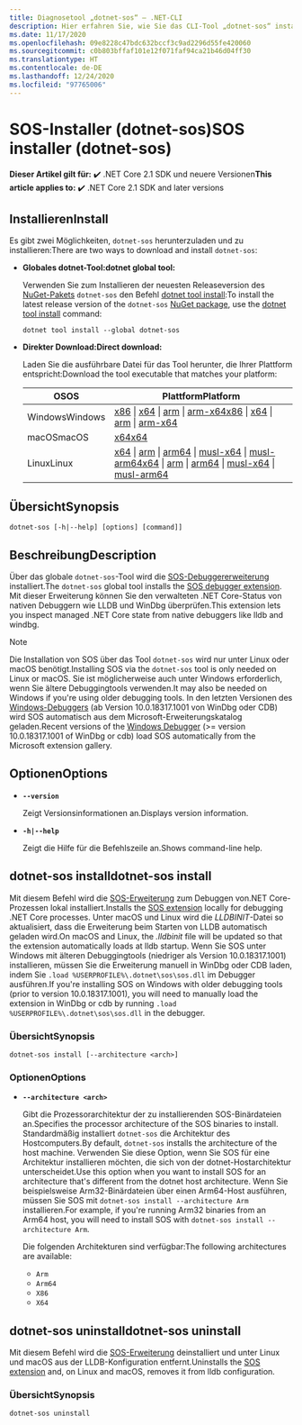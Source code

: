 ```yaml
---
title: Diagnosetool „dotnet-sos“ – .NET-CLI
description: Hier erfahren Sie, wie Sie das CLI-Tool „dotnet-sos“ installieren und zum Verwalten der SOS-Debuggererweiterung verwenden, die unter Windows und Linux mit nativen Debuggern verwendet wird.
ms.date: 11/17/2020
ms.openlocfilehash: 09e8228c47bdc632bccf3c9ad2296d55fe420060
ms.sourcegitcommit: c0b803bffaf101e12f071faf94ca21b46d04ff30
ms.translationtype: HT
ms.contentlocale: de-DE
ms.lasthandoff: 12/24/2020
ms.locfileid: "97765006"
---
```

# <a name="sos-installer-dotnet-sos"></a><span data-ttu-id="02259-103">SOS-Installer (dotnet-sos)</span><span class="sxs-lookup"><span data-stu-id="02259-103">SOS installer (dotnet-sos)</span></span>

<span data-ttu-id="02259-104">**Dieser Artikel gilt für:** ✔️ .NET Core 2.1 SDK und neuere Versionen</span><span class="sxs-lookup"><span data-stu-id="02259-104">**This article applies to:** ✔️ .NET Core 2.1 SDK and later versions</span></span>

## <a name="install"></a><span data-ttu-id="02259-105">Installieren</span><span class="sxs-lookup"><span data-stu-id="02259-105">Install</span></span>

<span data-ttu-id="02259-106">Es gibt zwei Möglichkeiten, `dotnet-sos` herunterzuladen und zu installieren:</span><span class="sxs-lookup"><span data-stu-id="02259-106">There are two ways to download and install `dotnet-sos`:</span></span>

- <span data-ttu-id="02259-107">**Globales dotnet-Tool:**</span><span class="sxs-lookup"><span data-stu-id="02259-107">**dotnet global tool:**</span></span>

  <span data-ttu-id="02259-108">Verwenden Sie zum Installieren der neuesten Releaseversion des [NuGet-Pakets](https://www.nuget.org/packages/dotnet-sos) `dotnet-sos` den Befehl [dotnet tool install](../tools/dotnet-tool-install.md):</span><span class="sxs-lookup"><span data-stu-id="02259-108">To install the latest release version of the `dotnet-sos` [NuGet package](https://www.nuget.org/packages/dotnet-sos), use the [dotnet tool install](../tools/dotnet-tool-install.md) command:</span></span>

  ```dotnetcli
  dotnet tool install --global dotnet-sos
  ```

- <span data-ttu-id="02259-109">**Direkter Download:**</span><span class="sxs-lookup"><span data-stu-id="02259-109">**Direct download:**</span></span>

  <span data-ttu-id="02259-110">Laden Sie die ausführbare Datei für das Tool herunter, die Ihrer Plattform entspricht:</span><span class="sxs-lookup"><span data-stu-id="02259-110">Download the tool executable that matches your platform:</span></span>

  | <span data-ttu-id="02259-111">OS</span><span class="sxs-lookup"><span data-stu-id="02259-111">OS</span></span>  | <span data-ttu-id="02259-112">Plattform</span><span class="sxs-lookup"><span data-stu-id="02259-112">Platform</span></span> |
  | --- | -------- |
  | <span data-ttu-id="02259-113">Windows</span><span class="sxs-lookup"><span data-stu-id="02259-113">Windows</span></span> | <span data-ttu-id="02259-114">[x86](https://aka.ms/dotnet-sos/win-x86) \| [x64](https://aka.ms/dotnet-sos/win-x64) \| [arm](https://aka.ms/dotnet-sos/win-arm) \| [arm-x64](https://aka.ms/dotnet-sos/win-arm64)</span><span class="sxs-lookup"><span data-stu-id="02259-114">[x86](https://aka.ms/dotnet-sos/win-x86) \| [x64](https://aka.ms/dotnet-sos/win-x64) \| [arm](https://aka.ms/dotnet-sos/win-arm) \| [arm-x64](https://aka.ms/dotnet-sos/win-arm64)</span></span> |
  | <span data-ttu-id="02259-115">macOS</span><span class="sxs-lookup"><span data-stu-id="02259-115">macOS</span></span>   | [<span data-ttu-id="02259-116">x64</span><span class="sxs-lookup"><span data-stu-id="02259-116">x64</span></span>](https://aka.ms/dotnet-sos/osx-x64) |
  | <span data-ttu-id="02259-117">Linux</span><span class="sxs-lookup"><span data-stu-id="02259-117">Linux</span></span>   | <span data-ttu-id="02259-118">[x64](https://aka.ms/dotnet-sos/linux-x64) \| [arm](https://aka.ms/dotnet-sos/linux-arm) \| [arm64](https://aka.ms/dotnet-sos/linux-arm64) \| [musl-x64](https://aka.ms/dotnet-sos/linux-musl-x64) \| [musl-arm64](https://aka.ms/dotnet-sos/linux-musl-arm64)</span><span class="sxs-lookup"><span data-stu-id="02259-118">[x64](https://aka.ms/dotnet-sos/linux-x64) \| [arm](https://aka.ms/dotnet-sos/linux-arm) \| [arm64](https://aka.ms/dotnet-sos/linux-arm64) \| [musl-x64](https://aka.ms/dotnet-sos/linux-musl-x64) \| [musl-arm64](https://aka.ms/dotnet-sos/linux-musl-arm64)</span></span> |

## <a name="synopsis"></a><span data-ttu-id="02259-119">Übersicht</span><span class="sxs-lookup"><span data-stu-id="02259-119">Synopsis</span></span>

```console
dotnet-sos [-h|--help] [options] [command]]
```

## <a name="description"></a><span data-ttu-id="02259-120">Beschreibung</span><span class="sxs-lookup"><span data-stu-id="02259-120">Description</span></span>

<span data-ttu-id="02259-121">Über das globale `dotnet-sos`-Tool wird die [SOS-Debuggererweiterung](sos-debugging-extension.md) installiert.</span><span class="sxs-lookup"><span data-stu-id="02259-121">The `dotnet-sos` global tool installs the [SOS debugger extension](sos-debugging-extension.md).</span></span> <span data-ttu-id="02259-122">Mit dieser Erweiterung können Sie den verwalteten .NET Core-Status von nativen Debuggern wie LLDB und WinDbg überprüfen.</span><span class="sxs-lookup"><span data-stu-id="02259-122">This extension lets you inspect managed .NET Core state from native debuggers like lldb and windbg.</span></span>

> [!NOTE]
> <span data-ttu-id="02259-123">Die Installation von SOS über das Tool `dotnet-sos` wird nur unter Linux oder macOS benötigt.</span><span class="sxs-lookup"><span data-stu-id="02259-123">Installing SOS via the `dotnet-sos` tool is only needed on Linux or macOS.</span></span>  <span data-ttu-id="02259-124">Sie ist möglicherweise auch unter Windows erforderlich, wenn Sie ältere Debuggingtools verwenden.</span><span class="sxs-lookup"><span data-stu-id="02259-124">It may also be needed on Windows if you're using older debugging tools.</span></span> <span data-ttu-id="02259-125">In den letzten Versionen des [Windows-Debuggers](/windows-hardware/drivers/debugger/debugger-download-tools) (ab Version 10.0.18317.1001 von WinDbg oder CDB) wird SOS automatisch aus dem Microsoft-Erweiterungskatalog geladen.</span><span class="sxs-lookup"><span data-stu-id="02259-125">Recent versions of the [Windows Debugger](/windows-hardware/drivers/debugger/debugger-download-tools) (>= version 10.0.18317.1001 of WinDbg or cdb) load SOS automatically from the Microsoft extension gallery.</span></span>  

## <a name="options"></a><span data-ttu-id="02259-126">Optionen</span><span class="sxs-lookup"><span data-stu-id="02259-126">Options</span></span>

- **`--version`**

  <span data-ttu-id="02259-127">Zeigt Versionsinformationen an.</span><span class="sxs-lookup"><span data-stu-id="02259-127">Displays version information.</span></span>

- **`-h|--help`**

  <span data-ttu-id="02259-128">Zeigt die Hilfe für die Befehlszeile an.</span><span class="sxs-lookup"><span data-stu-id="02259-128">Shows command-line help.</span></span>

## <a name="dotnet-sos-install"></a><span data-ttu-id="02259-129">dotnet-sos install</span><span class="sxs-lookup"><span data-stu-id="02259-129">dotnet-sos install</span></span>

<span data-ttu-id="02259-130">Mit diesem Befehl wird die [SOS-Erweiterung](sos-debugging-extension.md) zum Debuggen von.NET Core-Prozessen lokal installiert.</span><span class="sxs-lookup"><span data-stu-id="02259-130">Installs the [SOS extension](sos-debugging-extension.md) locally for debugging .NET Core processes.</span></span> <span data-ttu-id="02259-131">Unter macOS und Linux wird die *LLDBINIT*-Datei so aktualisiert, dass die Erweiterung beim Starten von LLDB automatisch geladen wird.</span><span class="sxs-lookup"><span data-stu-id="02259-131">On macOS and Linux, the *.lldbinit* file will be updated so that the extension automatically loads at lldb startup.</span></span> <span data-ttu-id="02259-132">Wenn Sie SOS unter Windows mit älteren Debuggingtools (niedriger als Version 10.0.18317.1001) installieren, müssen Sie die Erweiterung manuell in WinDbg oder CDB laden, indem Sie `.load %USERPROFILE%\.dotnet\sos\sos.dll` im Debugger ausführen.</span><span class="sxs-lookup"><span data-stu-id="02259-132">If you're installing SOS on Windows with older debugging tools (prior to version 10.0.18317.1001), you will need to manually load the extension in WinDbg or cdb by running `.load %USERPROFILE%\.dotnet\sos\sos.dll` in the debugger.</span></span>

### <a name="synopsis"></a><span data-ttu-id="02259-133">Übersicht</span><span class="sxs-lookup"><span data-stu-id="02259-133">Synopsis</span></span>

```console
dotnet-sos install [--architecture <arch>]
```

### <a name="options"></a><span data-ttu-id="02259-134">Optionen</span><span class="sxs-lookup"><span data-stu-id="02259-134">Options</span></span>

- **`--architecture <arch>`**

  <span data-ttu-id="02259-135">Gibt die Prozessorarchitektur der zu installierenden SOS-Binärdateien an.</span><span class="sxs-lookup"><span data-stu-id="02259-135">Specifies the processor architecture of the SOS binaries to install.</span></span> <span data-ttu-id="02259-136">Standardmäßig installiert `dotnet-sos` die Architektur des Hostcomputers.</span><span class="sxs-lookup"><span data-stu-id="02259-136">By default, `dotnet-sos` installs the architecture of the host machine.</span></span> <span data-ttu-id="02259-137">Verwenden Sie diese Option, wenn Sie SOS für eine Architektur installieren möchten, die sich von der dotnet-Hostarchitektur unterscheidet.</span><span class="sxs-lookup"><span data-stu-id="02259-137">Use this option when you want to install SOS for an architecture that's different from the dotnet host architecture.</span></span> <span data-ttu-id="02259-138">Wenn Sie beispielsweise Arm32-Binärdateien über einen Arm64-Host ausführen, müssen Sie SOS mit `dotnet-sos install --architecture Arm` installieren.</span><span class="sxs-lookup"><span data-stu-id="02259-138">For example, if you're running Arm32 binaries from an Arm64 host, you will need to install SOS with `dotnet-sos install --architecture Arm`.</span></span>

  <span data-ttu-id="02259-139">Die folgenden Architekturen sind verfügbar:</span><span class="sxs-lookup"><span data-stu-id="02259-139">The following architectures are available:</span></span>

  - `Arm`
  - `Arm64`
  - `X86`
  - `X64`

## <a name="dotnet-sos-uninstall"></a><span data-ttu-id="02259-140">dotnet-sos uninstall</span><span class="sxs-lookup"><span data-stu-id="02259-140">dotnet-sos uninstall</span></span>

<span data-ttu-id="02259-141">Mit diesem Befehl wird die [SOS-Erweiterung](sos-debugging-extension.md) deinstalliert und unter Linux und macOS aus der LLDB-Konfiguration entfernt.</span><span class="sxs-lookup"><span data-stu-id="02259-141">Uninstalls the [SOS extension](sos-debugging-extension.md) and, on Linux and macOS, removes it from lldb configuration.</span></span>

### <a name="synopsis"></a><span data-ttu-id="02259-142">Übersicht</span><span class="sxs-lookup"><span data-stu-id="02259-142">Synopsis</span></span>

```console
dotnet-sos uninstall
```
